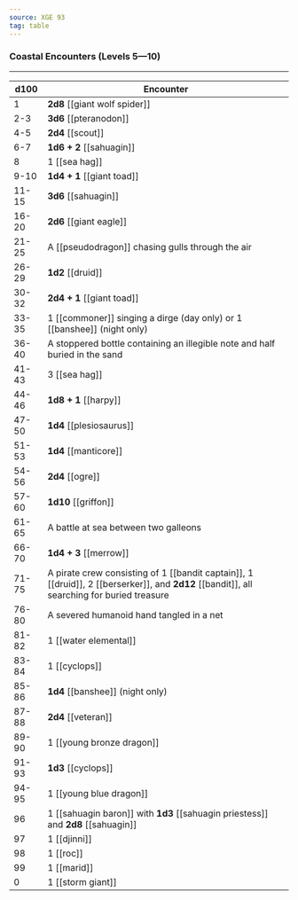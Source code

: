 ```yaml
---
source: XGE 93
tag: table
---
```


### Coastal Encounters (Levels 5—10)
---
|d100|Encounter|
|----|------------|
|1|**2d8** [[giant wolf spider]]|
|2-3|**3d6** [[pteranodon]]|
|4-5|**2d4** [[scout]]|
|6-7|**1d6 + 2** [[sahuagin]]|
|8|1 [[sea hag]]|
|9-10|**1d4 + 1** [[giant toad]]|
|11-15|**3d6** [[sahuagin]]|
|16-20|**2d6** [[giant eagle]]|
|21-25|A [[pseudodragon]] chasing gulls through the air|
|26-29|**1d2** [[druid]]|
|30-32|**2d4 + 1** [[giant toad]]|
|33-35|1 [[commoner]] singing a dirge (day only) or 1 [[banshee]] (night only)|
|36-40|A stoppered bottle containing an illegible note and half buried in the sand|
|41-43|3 [[sea hag]]|
|44-46|**1d8 + 1** [[harpy]]|
|47-50|**1d4** [[plesiosaurus]]|
|51-53|**1d4** [[manticore]]|
|54-56|**2d4** [[ogre]]|
|57-60|**1d10** [[griffon]]|
|61-65|A battle at sea between two galleons|
|66-70|**1d4 + 3** [[merrow]]|
|71-75|A pirate crew consisting of 1 [[bandit captain]], 1 [[druid]], 2 [[berserker]], and **2d12** [[bandit]], all searching for buried treasure|
|76-80|A severed humanoid hand tangled in a net|
|81-82|1 [[water elemental]]|
|83-84|1 [[cyclops]]|
|85-86|**1d4** [[banshee]] (night only)|
|87-88|**2d4** [[veteran]]|
|89-90|1 [[young bronze dragon]]|
|91-93|**1d3** [[cyclops]]|
|94-95|1 [[young blue dragon]]|
|96|1 [[sahuagin baron]] with **1d3** [[sahuagin priestess]] and **2d8** [[sahuagin]]|
|97|1 [[djinni]]|
|98|1 [[roc]]|
|99|1 [[marid]]|
|0|1 [[storm giant]]|
